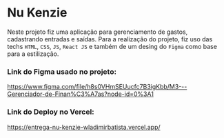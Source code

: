 # Nu Kenzie

Neste projeto fiz uma aplicação para gerenciamento de gastos, cadastrando entradas e saídas.
Para a realização do projeto, fiz uso das techs `HTML`, `CSS`, `JS`, `React JS` e também de um desing do `Figma` como base para a estilização.

### Link do Figma usado no projeto:
https://www.figma.com/file/h8s0VHmSEUucfc7B3igKbb/M3---Gerenciador-de-Finan%C3%A7as?node-id=0%3A1

### Link do Deploy no Vercel:
https://entrega-nu-kenzie-wladimirbatista.vercel.app/
